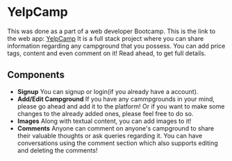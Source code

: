 # YelpCamp

This was done as a part of a web developer Bootcamp.
This is the link to the web app: [YelpCamp](http://whispering-mountain-77937.herokuapp.com/)
It is a full stack project where you can share information regarding any campground that you possess. You can add price tags, content and even comment on it!
Read ahead, to get full details.


## Components

 - **Signup**
   You can signup or login(if you already have a account).
 - **Add/Edit Campground**
   If you have any cammpgrounds in your mind, please go ahead and add it to the platform! Or if you want to make some changes to the already added ones, please feel free to do so.
 - **Images**
   Along with textual content, you can add images to it!
 - **Comments**
   Anyone can comment on anyone's campground to share their valuable thoughts or ask queries regarding it. You can have conversations using the comment section which also supports editing and deleting the comments!
